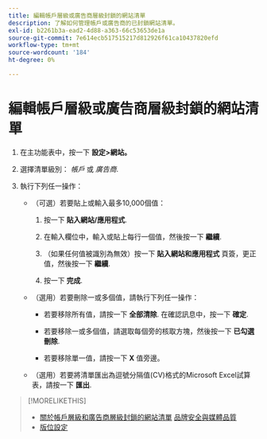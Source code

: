 ```yaml
---
title: 編輯帳戶層級或廣告商層級封鎖的網站清單
description: 了解如何管理帳戶或廣告商的已封鎖網站清單。
exl-id: b2261b3a-ead2-4d88-a363-66c53653de1a
source-git-commit: 7e614ecb517515217d812926f61ca10437820efd
workflow-type: tm+mt
source-wordcount: '184'
ht-degree: 0%

---
```


# 編輯帳戶層級或廣告商層級封鎖的網站清單

1. 在主功能表中，按一下 **設定>網站。**

1. 選擇清單級別： *帳戶* 或 *廣告商*.

1. 執行下列任一操作：

   * （可選）若要貼上或輸入最多10,000個值：

      1. 按一下 **貼入網站/應用程式**.

      1. 在輸入欄位中，輸入或貼上每行一個值，然後按一下 **繼續**.

      1. （如果任何值被識別為無效）按一下 **貼入網站和應用程式** 頁簽，更正值，然後按一下 **繼續**.

      1. 按一下 **完成**.
   * （選用）若要刪除一或多個值，請執行下列任一操作：

      * 若要移除所有值，請按一下 **全部清除**. 在確認訊息中，按一下 **確定**.

      * 若要移除一或多個值，請選取每個旁的核取方塊，然後按一下 **已勾選刪除**.

      * 若要移除單一值，請按一下 **X** 值旁邊。
   * （選用）若要將清單匯出為逗號分隔值(CV)格式的Microsoft Excel試算表，請按一下 **匯出**.



>[!MORELIKETHIS]
>
>* [關於帳戶層級和廣告商層級封鎖的網站清單](/help/dsp/admin/blocked-sites-list-about.md)
   > [品牌安全與媒體品質](/help/dsp/introduction/features/brand-safety-media-quality.md)
>* [版位設定](/help/dsp/campaign-management/placements/placement-settings.md)

